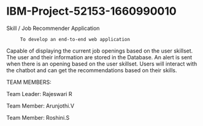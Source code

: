 # IBM-Project-52153-1660990010


Skill / Job Recommender Application
         
         To develop an end-to-end web application
Capable of displaying the current job openings 
based on the user skillset. The user and their
information are stored in the Database. An alert
is sent when there is an opening based on the 
user skillset. Users will interact with the 
chatbot and can get the recommendations based on 
their skills.




TEAM MEMBERS:

Team Leader: Rajeswari R

Team Member: Arunjothi.V

Team Member: Roshini.S
